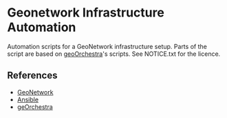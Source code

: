 # Geonetwork Infrastructure Automation

Automation scripts for a GeoNetwork infrastructure setup. Parts of the script are based on [geoOrchestra](http://www.georchestra.org/)'s scripts. See NOTICE.txt for the licence.

## References

* [GeoNetwork](http://geonetwork-opensource.org/)
* [Ansible](https://www.ansible.com/)
* [geOrchestra](http://www.georchestra.org/)
